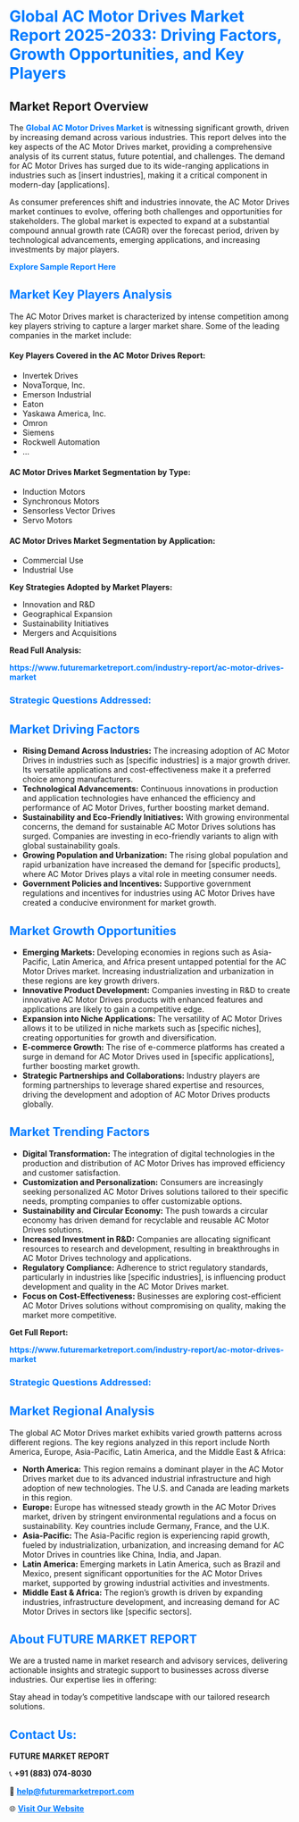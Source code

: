<h1 style="color: #007BFF;">Global AC Motor Drives Market Report 2025-2033: Driving Factors, Growth Opportunities, and Key Players</h1>

<section id="overview">
<h2>Market Report Overview</h2>
<p>The <a href="https://www.futuremarketreport.com/industry-report/ac-motor-drives-market" style="color: #007BFF; text-decoration: none;"><strong>Global AC Motor Drives Market</strong></a> is witnessing significant growth, driven by increasing demand across various industries. This report delves into the key aspects of the AC Motor Drives market, providing a comprehensive analysis of its current status, future potential, and challenges. The demand for AC Motor Drives has surged due to its wide-ranging applications in industries such as [insert industries], making it a critical component in modern-day [applications].</p>
<p>As consumer preferences shift and industries innovate, the AC Motor Drives market continues to evolve, offering both challenges and opportunities for stakeholders. The global market is expected to expand at a substantial compound annual growth rate (CAGR) over the forecast period, driven by technological advancements, emerging applications, and increasing investments by major players.</p>
</section>

<section id="overview">
<p><a href="https://www.futuremarketreport.com/request-sample/reportId=89611" style="color: #007BFF; text-decoration: none;"><strong>Explore Sample Report Here</strong></a></p>
</section>

<section id="key-players">
<h2 style="color: #007BFF;">Market Key Players Analysis</h2>
<p>The AC Motor Drives market is characterized by intense competition among key players striving to capture a larger market share. Some of the leading companies in the market include:</p>
<h4>Key Players Covered in the AC Motor Drives Report:</h4>
<ul><li>Invertek Drives</li><li>NovaTorque, Inc.</li><li>Emerson Industrial</li><li>Eaton</li><li>Yaskawa America, Inc.</li><li>Omron</li><li>Siemens</li><li>Rockwell Automation</li><li>...</li></ul>
<h4>AC Motor Drives Market Segmentation by Type:</h4>
<ul><li>Induction Motors</li><li>Synchronous Motors</li><li>Sensorless Vector Drives</li><li>Servo Motors</li></ul>

<h4>AC Motor Drives Market Segmentation by Application:</h4>
<ul><li>Commercial Use</li><li>Industrial Use</li></ul>
<p><strong>Key Strategies Adopted by Market Players:</strong></p>
<ul>
<li>Innovation and R&D</li>
<li>Geographical Expansion</li>
<li>Sustainability Initiatives</li>
<li>Mergers and Acquisitions</li>
</ul>
</section>

<section>
<p><strong>Read Full Analysis: </strong></p><a href="https://www.futuremarketreport.com/industry-report/ac-motor-drives-market" style="color: #007BFF; text-decoration: none;"><strong>https://www.futuremarketreport.com/industry-report/ac-motor-drives-market</strong></a>
<h3 style="color: #007BFF;">Strategic Questions Addressed:</h3>
</section>

<section id="driving-factors">
<h2 style="color: #007BFF;">Market Driving Factors</h2>
<ul>
<li><strong>Rising Demand Across Industries:</strong> The increasing adoption of AC Motor Drives in industries such as [specific industries] is a major growth driver. Its versatile applications and cost-effectiveness make it a preferred choice among manufacturers.</li>
<li><strong>Technological Advancements:</strong> Continuous innovations in production and application technologies have enhanced the efficiency and performance of AC Motor Drives, further boosting market demand.</li>
<li><strong>Sustainability and Eco-Friendly Initiatives:</strong> With growing environmental concerns, the demand for sustainable AC Motor Drives solutions has surged. Companies are investing in eco-friendly variants to align with global sustainability goals.</li>
<li><strong>Growing Population and Urbanization:</strong> The rising global population and rapid urbanization have increased the demand for [specific products], where AC Motor Drives plays a vital role in meeting consumer needs.</li>
<li><strong>Government Policies and Incentives:</strong> Supportive government regulations and incentives for industries using AC Motor Drives have created a conducive environment for market growth.</li>
</ul>
</section>

<section id="growth-opportunities">
<h2 style="color: #007BFF;">Market Growth Opportunities</h2>
<ul>
<li><strong>Emerging Markets:</strong> Developing economies in regions such as Asia-Pacific, Latin America, and Africa present untapped potential for the AC Motor Drives market. Increasing industrialization and urbanization in these regions are key growth drivers.</li>
<li><strong>Innovative Product Development:</strong> Companies investing in R&D to create innovative AC Motor Drives products with enhanced features and applications are likely to gain a competitive edge.</li>
<li><strong>Expansion into Niche Applications:</strong> The versatility of AC Motor Drives allows it to be utilized in niche markets such as [specific niches], creating opportunities for growth and diversification.</li>
<li><strong>E-commerce Growth:</strong> The rise of e-commerce platforms has created a surge in demand for AC Motor Drives used in [specific applications], further boosting market growth.</li>
<li><strong>Strategic Partnerships and Collaborations:</strong> Industry players are forming partnerships to leverage shared expertise and resources, driving the development and adoption of AC Motor Drives products globally.</li>
</ul>
</section>

<section id="trending-factors">
<h2 style="color: #007BFF;">Market Trending Factors</h2>
<ul>
<li><strong>Digital Transformation:</strong> The integration of digital technologies in the production and distribution of AC Motor Drives has improved efficiency and customer satisfaction.</li>
<li><strong>Customization and Personalization:</strong> Consumers are increasingly seeking personalized AC Motor Drives solutions tailored to their specific needs, prompting companies to offer customizable options.</li>
<li><strong>Sustainability and Circular Economy:</strong> The push towards a circular economy has driven demand for recyclable and reusable AC Motor Drives solutions.</li>
<li><strong>Increased Investment in R&D:</strong> Companies are allocating significant resources to research and development, resulting in breakthroughs in AC Motor Drives technology and applications.</li>
<li><strong>Regulatory Compliance:</strong> Adherence to strict regulatory standards, particularly in industries like [specific industries], is influencing product development and quality in the AC Motor Drives market.</li>
<li><strong>Focus on Cost-Effectiveness:</strong> Businesses are exploring cost-efficient AC Motor Drives solutions without compromising on quality, making the market more competitive.</li>
</ul>
</section>

<section>
<p><strong>Get Full Report: </strong></p><a href="https://www.futuremarketreport.com/industry-report/ac-motor-drives-market" style="color: #007BFF; text-decoration: none;"><strong>https://www.futuremarketreport.com/industry-report/ac-motor-drives-market</strong></a>
<h3 style="color: #007BFF;">Strategic Questions Addressed:</h3>
</section>


<section id="regional-analysis">
<h2 style="color: #007BFF;">Market Regional Analysis</h2>
<p>The global AC Motor Drives market exhibits varied growth patterns across different regions. The key regions analyzed in this report include North America, Europe, Asia-Pacific, Latin America, and the Middle East & Africa:</p>
<ul>
<li><strong>North America:</strong> This region remains a dominant player in the AC Motor Drives market due to its advanced industrial infrastructure and high adoption of new technologies. The U.S. and Canada are leading markets in this region.</li>
<li><strong>Europe:</strong> Europe has witnessed steady growth in the AC Motor Drives market, driven by stringent environmental regulations and a focus on sustainability. Key countries include Germany, France, and the U.K.</li>
<li><strong>Asia-Pacific:</strong> The Asia-Pacific region is experiencing rapid growth, fueled by industrialization, urbanization, and increasing demand for AC Motor Drives in countries like China, India, and Japan.</li>
<li><strong>Latin America:</strong> Emerging markets in Latin America, such as Brazil and Mexico, present significant opportunities for the AC Motor Drives market, supported by growing industrial activities and investments.</li>
<li><strong>Middle East & Africa:</strong> The region’s growth is driven by expanding industries, infrastructure development, and increasing demand for AC Motor Drives in sectors like [specific sectors].</li>
</ul>
</section>

<footer>
<h2 style="color: #007BFF;">About FUTURE MARKET REPORT</h2>
<p>We are a trusted name in market research and advisory services, delivering actionable insights and strategic support to businesses across diverse industries. Our expertise lies in offering:</p>

<p>Stay ahead in today’s competitive landscape with our tailored research solutions.</p>

<h2 style="color: #007BFF;">Contact Us:</h2>
<p><strong>FUTURE MARKET REPORT</strong></p>
<p>📞 <strong>+91 (883) 074-8030</strong></p>
<p>📧 <strong><a href="mailto:help@futuremarketreport.com" style="color: #007BFF;">help@futuremarketreport.com</a></strong></p>
<p>🌐 <strong><a href="https://www.futuremarketreport.com/" style="color: #007BFF;">Visit Our Website</a></strong></p>
</footer>